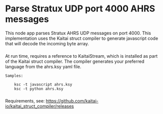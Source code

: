 # Parse Stratux UDP port 4000 AHRS messages 
This node app parses Stratux AHRS UDP messages on port 4000. This implementation uses the Kaitai struct compiler to generate javascript code that will decode the incoming byte array.

###
   At run time, requires a reference to KaitaiStream, which is installed as part of the Kaitai struct compiler. The compiler generates your preferred language from the ahrs.ksy yaml file. 
   ```
   Samples: 
       
       ksc -t javascript ahrs.ksy
       ksc -t python ahrs.ksy
   ```
###
   Requirements, see: https://github.com/kaitai-io/kaitai_struct_compiler/releases
